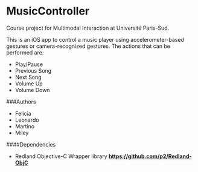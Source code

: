# MusicController
Course project for Multimodal Interaction at Université Paris-Sud.

This is an iOS app to control a music player using accelerometer-based gestures or camera-recognized gestures. 
The actions that can be performed are:
- Play/Pause 
- Previous Song
- Next Song
- Volume Up
- Volume Down

###Authors
- Felicia
- Leonardo
- Martino
- Miley

####Dependencies
- Redland Objective-C Wrapper library **https://github.com/p2/Redland-ObjC**
